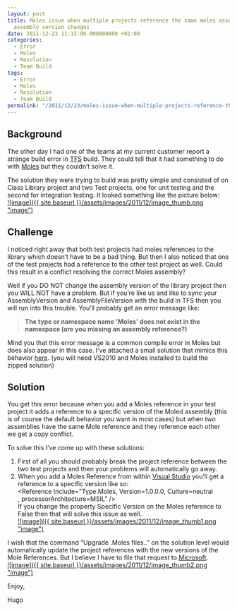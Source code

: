 ```yaml
---
layout: post
title: Moles issue when multiple projects reference the same moles assembly and the
  assembly version changes
date: 2011-12-23 11:15:00.000000000 +01:00
categories:
  - Error
  - Moles
  - Resolution
  - Team Build
tags:
  - Error
  - Moles
  - Resolution
  - Team Build
permalink: "/2011/12/23/moles-issue-when-multiple-projects-reference-the-same-moles-assembly-and-the-assembly-version-changes/"
---
```


## Background

The other day I had one of the teams at my current customer report a strange build error in [TFS](http://msdn.microsoft.com/en-us/vstudio/ff637362 "TFS") build. They could tell that it had something to do with [Moles](http://research.microsoft.com/en-us/projects/pex/ "Pex and Moles - Isolation and White box Unit Testing for .NET") but they couldn’t solve it.

The solution they were trying to build was pretty simple and consisted of on Class Library project and two Test projects, one for unit testing and the second for integration testing. It looked something like the picture below:  
[![image]({{ site.baseurl }}/assets/images/2011/12/image_thumb.png "image")](http://www.hugohaggmark.com/wp-content/uploads/2011/12/image.png)

## Challenge

I noticed right away that both test projects had moles references to the library which doesn’t have to be a bad thing. But then I also noticed that one of the test projects had a reference to the other test project as well. Could this result in a conflict resolving the correct Moles assembly?

Well if you DO NOT change the assembly version of the library project then you WILL NOT have a problem. But if you’re like us and like to sync your AssemblyVersion and AssemblyFileVersion with the build in TFS then you will run into this trouble. You’ll probably get an error message like:

> **The type or namespace name 'Moles' does not exist in the namespace (are you missing an assembly reference?)**

Mind you that this error message is a common compile error in Moles but does also appear in this case. I’ve attached a small solution that mimics this behavior [here](http://www.hugohaggmark.com/wp-content/uploads/2011/12/HugoHaggmark.Blog_.MolesIssue.zip "solution containing moles issue in this post"). (you will need VS2010 and Moles installed to build the zipped solution)

## Solution

You get this error because when you add a Moles reference in your test project it adds a reference to a specific version of the Moled assembly (this is of course the default behavior you want in most cases) but when two assemblies have the same Mole reference and they reference each other we get a copy conflict.

To solve this I’ve come up with these solutions:

1. First of all you should probably break the project reference between the two test projects and then your problems will automatically go away.
2. When you add a Moles Reference from within [Visual Studio](http://www.microsoft.com/visualstudio/en-us "Visual Studio") you’ll get a reference to a specific version like so:  
   \<Reference&nbsp;Include="Type.Moles, Version=1.0.0.0, Culture=neutral  
   , processorArchitecture=MSIL" /\>  
   If you change the property Specific Version on the Moles reference to False then that will solve this issue as well.  
   [![image]({{ site.baseurl }}/assets/images/2011/12/image_thumb1.png "image")](http://www.hugohaggmark.com/wp-content/uploads/2011/12/image1.png)

I wish that the command “Upgrade .Moles files..” on the solution level would automatically update the project references with the new versions of the Mole References. But I believe I have to file that request to [Microsoft](http://www.microsoft.com/en-us/default.aspx "Microsoft").  
[![image]({{ site.baseurl }}/assets/images/2011/12/image_thumb2.png "image")](http://www.hugohaggmark.com/wp-content/uploads/2011/12/image2.png)

Enjoy,

Hugo
